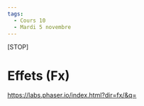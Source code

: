 ```yaml
---
tags:
  - Cours 10
  - Mardi 5 novembre
---
```


[STOP]



# Effets (Fx)

https://labs.phaser.io/index.html?dir=fx/&q=
